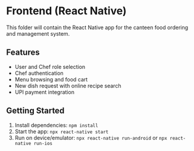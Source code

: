 # Frontend (React Native)
This folder will contain the React Native app for the canteen food ordering and management system.

## Features
- User and Chef role selection
- Chef authentication
- Menu browsing and food cart
- New dish request with online recipe search
- UPI payment integration

## Getting Started
1. Install dependencies: `npm install`
2. Start the app: `npx react-native start`
3. Run on device/emulator: `npx react-native run-android` or `npx react-native run-ios`
